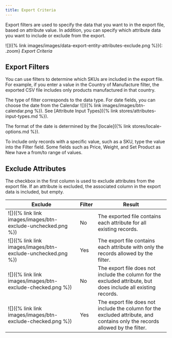 ```yaml
---
title: Export Criteria
---
```


Export filters are used to specify the data that you want to in the export file, based on attribute value. In addition, you can specify which attribute data you want to include or exclude from the export.

![]({% link images/images/data-export-entity-attributes-exclude.png %}){: .zoom}
_Export Criteria_

## Export Filters

You can use filters to determine which SKUs are included in the export file. For example, if you enter a value in the Country of Manufacture filter, the exported CSV file includes only products manufactured in that country.

The type of filter corresponds to the data type. For date fields, you can choose the date from the Calendar ![]({% link images/images/btn-calendar.png %}). See [Attribute Input Types]({% link stores/attributes-input-types.md %}).

The format of the date is determined by the [locale]({% link stores/locale-options.md %}).

To include only records with a specific value, such as a SKU, type the value into the Filter field. Some fields such as Price, Weight, and Set Product as New have a from/to range of values.

## Exclude Attributes

The checkbox in the first column is used to exclude attributes from the export file. If an attribute is excluded, the associated column in the export data is included, but empty.

|Exclude|Filter|Result|
|--- |--- |--- |
|![]({% link link images/images/btn-exclude-unchecked.png %})|No|The exported file contains each attribute for all existing records.|
|![]({% link link images/images/btn-exclude-unchecked.png %})|Yes|The export file contains each attribute with only the records allowed by the filter.|
|![]({% link link images/images/btn-exclude-checked.png %})|No|The export file does not include the column for the excluded attribute, but does include all existing records.|
|![]({% link link images/images/btn-exclude-checked.png %})|Yes|The export file does not include the column for the excluded attribute, and contains only the records allowed by the filter.|

